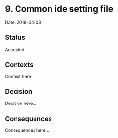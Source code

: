 # 9. Common ide setting file

Date: 2018-04-03

## Status

Accepted

## Contexts

Context here...

## Decision

Decision here...

## Consequences

Consequences here...
